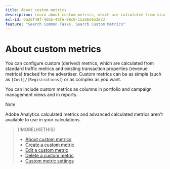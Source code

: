 ```yaml
---
title: About custom metrics
description: Learn about custom metrics, which are calculated from standard metrics.
exl-id: 6a2df48f-4d6b-4afe-88c0-c52a6de53e33
feature: "Search Common Tasks, Search Custom Metrics"
---
```

# About custom metrics

You can configure custom (derived) metrics, which are calculated from standard traffic metrics and existing transaction properties (revenue metrics) tracked for the advertiser. Custom metrics can be as simple (such as `[Cost]/[Registrations]`) or as complex as
you want.

You can include custom metrics as columns in portfolio and campaign management views and in reports.

>[!NOTE]
>
>Adobe Analytics calculated metrics and advanced calculated metrics aren't available to use in your calculations.

>[!MORELIKETHIS]
>
>* [About custom metrics](custom-metric-about.md)
>* [Create a custom metric](custom-metric-create.md)
>* [Edit a custom metric](custom-metric-edit.md)
>* [Delete a custom metric](custom-metric-delete.md)
>* [Custom metric settings](custom-metric-settings.md)
